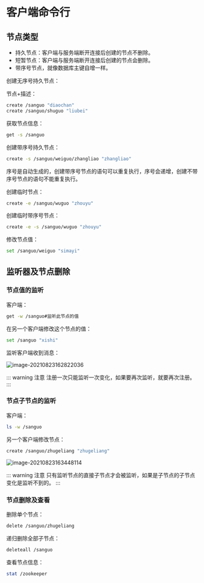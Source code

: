# 客户端命令行

## 节点类型

- 持久节点：客户端与服务端断开连接后创建的节点不删除。
- 短暂节点：客户端与服务端断开连接后创建的节点会删除。
- 带序号节点，就像数据库主键自增一样。

创建无序号持久节点：

节点+描述：

```sh
create /sanguo "diaochan"
create /sanguo/shuguo "liubei"
```

获取节点信息：

```sh
get -s /sanguo
```

创建带序号持久节点：

```sh
create -s /sanguo/weiguo/zhangliao "zhangliao"
```

序号是自动生成的，创建带序号节点的语句可以重复执行，序号会递增，创建不带序号节点的语句不能重复执行。

创建临时节点：

```sh
create -e /sanguo/wuguo "zhouyu"
```

创建临时带序号节点：

```sh
create -e -s /sanguo/wuguo "zhouyu"
```

修改节点值：

```sh
set /sanguo/weiguo "simayi"
```

## 监听器及节点删除

### 节点值的监听

客户端：

```sh
get -w /sanguo#监听此节点的值
```

在另一个客户端修改这个节点的值：

```sh
set /sanguo "xishi"
```

监听客户端收到消息：

![image-20210823162822036](/ZooKeeper/image-20210823162822036.png)

::: warning 注意
注册一次只能监听一次变化，如果要再次监听，就要再次注册。
:::

### 节点子节点的监听

客户端：

```sh
ls -w /sanguo
```

另一个客户端修改节点：

```sh
create /sanguo/zhugeliang "zhugeliang"
```

![image-20210823163448114](/ZooKeeper/image-20210823163448114.png)

::: warning 注意
只有监听节点的直接子节点才会被监听，如果是子节点的子节点变化是监听不到的。
:::

### 节点删除及查看

删除单个节点：

```sh
delete /sanguo/zhugeliang
```

递归删除全部子节点：

```sh
deleteall /sanguo
```

查看节点信息：

```sh
stat /zookeeper
```

